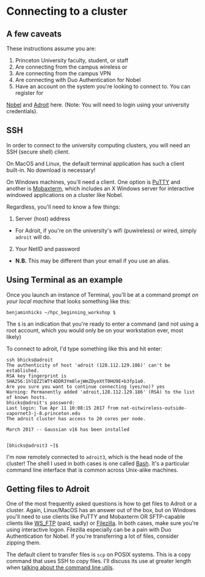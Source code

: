 # Connecting to a cluster

## A few caveats
These instructions assume you are:
  1. Princeton University faculty, student, or staff
  2. Are connecting from the campus wireless or
  3. Are connecting from the campus VPN
  4. Are connecting with Duo Authentication for Nobel
  5. Have an account on the system you're looking to connect to. You can register for

  [Nobel](https://www.princeton.edu/researchcomputing/computational-hardware/nobel/usage-guidelines/)
  and [Adroit](https://www.princeton.edu/researchcomputing/computational-hardware/adroit/registration/)
  here. (Note: You will need to login using your university credentials).

## SSH
In order to connect to the university computing clusters, you will need an SSH
(secure shell) client.

On MacOS and Linux, the default terminal application has such a client built-in.
No download is necessary!

On Windows machines, you'll need a client. One option is [PuTTY](http://www.chiark.greenend.org.uk/~sgtatham/putty/latest.html) and another is [Mobaxterm](http://mobaxterm.mobatek.net/), which includes an X Windows server for
interactive windowed applications on a cluster like Nobel.

Regardless, you'll need to know a few things:

1. Server (host) address
  * For Adroit, if you're on the university's
  wifi (puwireless) or wired, simply `adroit` will do.
2. Your NetID and password
  * **N.B.** This may be different than your email if you use an alias.

## Using Terminal as an example

Once you launch an instance of Terminal, you'll be at a command prompt *on your local
machine* that looks something like this:
```
benjaminhicks ~/hpc_beginning_workshop $
```
The `$` is an indication that you're ready to enter a command (and not using
  a root account, which you would only be on your workstation ever, most likely)

To connect to adroit, I'd type something like this and hit enter:
```
ssh bhicks@adroit
The authenticity of host 'adroit (128.112.129.186)' can't be established.
RSA key fingerprint is SHA256:1hlQZZlWTt4DDR3Ym8lejWmZDyeXtT0HU9E+b3fp1a0.
Are you sure you want to continue connecting (yes/no)? yes
Warning: Permanently added 'adroit,128.112.129.186' (RSA) to the list of known hosts.
bhicks@adroit's password:
Last login: Tue Apr 11 10:08:15 2017 from nat-oitwireless-outside-vapornet3-j-8.princeton.edu
The adroit cluster has access to 20 cores per node.

March 2017 -- Gaussian v16 has been installed


[bhicks@adroit3 ~]$
```

I'm now remotely connected to `adroit3`, which is the head node of the cluster! The
shell I used in both cases is one called [Bash](https://www.gnu.org/software/bash/).
It's a particular command line interface that is common across Unix-alike machines.


## Getting files to Adroit

One of the most frequently asked questions is how to get files to Adroit or a cluster.
Again, Linux/MacOS has an answer out of the box, but on Windows you'll need to use
clients like PuTTY and Mobaxterm
OR SFTP-capable clients like [WS_FTP](https://www.ipswitch.com/secure-information-and-file-transfer/wsftp-client) (paid, sadly) or [Filezilla](https://filezilla-project.org/). In both cases,
make sure you're using interactive logon. Filezilla especially can be a pain
with Duo Authentication for Nobel. If you're transferring a lot of files, consider
zipping them.

The default client to transfer files is `scp` on POSIX systems.
This is a copy command that uses
SSH to copy files. I'll discuss its use at greater length when [talking about the
command line utils](/hpc_beginning_workshop/utilities/).
